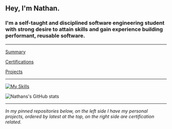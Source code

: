  ## **Hey, I'm Nathan.**

### I'm a self-taught and disciplined software engineering student with strong desire to attain skills and gain experience building performant, reusable software.

---

[Summary](https://github.com/nslee333/Experience/blob/master/summary.md)

[Certifications](https://github.com/nslee333/Experience/blob/master/certifications.md)

[Projects](https://github.com/nslee333/Experience/blob/master/projects.md)


---

[![My Skills](https://skillicons.dev/icons?i=go,ts,js,py,bash,react,express,mongodb,postgres,next,linux,git,nodejs,tailwind,jest)](https://skillicons.dev)

![Nathans's GitHub stats](https://github-readme-stats.vercel.app/api?username=nslee333&show_icons=true&theme=chartreuse-dark)

<!-- [![Top Langs](https://github-readme-stats.vercel.app/api/top-langs/?username=nslee333&hide_progress=true)](https://github.com/anuraghazra/github-readme-stats) -->



---

*In my pinned repositories below, on the left side I have my personal projects, ordered by latest at the top, on the right side are certification related.*
